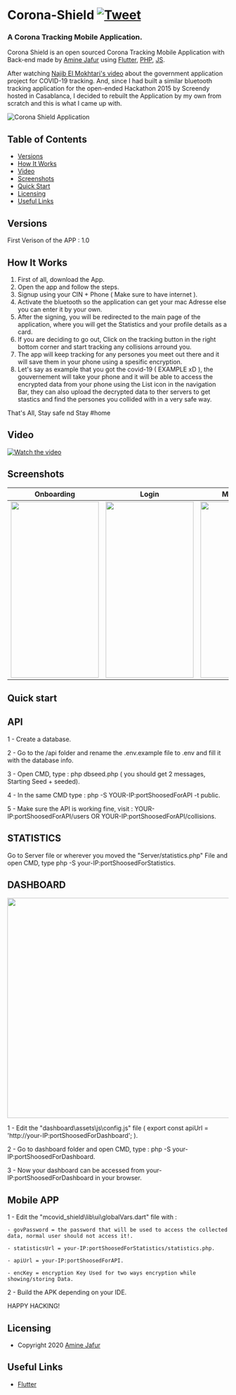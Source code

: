 # Corona-Shield <a href="https://twitter.com/intent/tweet?url=https://github.com/aminejafur/corona-shield" target="_blank">![Tweet](https://img.shields.io/twitter/url/http/shields.io.svg?style=social&logo=twitter)</a>

### A Corona Tracking Mobile Application.

Corona Shield is an open sourced Corona Tracking Mobile Application with Back-end made by <a href="https://github.com/aminejafur" target="_blank">Amine Jafur</a> using <a href="https://flutter.dev" target="_blank">Flutter</a>, <a href="https://www.php.net" target="_blank">PHP</a>, <a href="https://developer.mozilla.org/fr/docs/Web/JavaScript" target="_blank">JS</a>.


After watching <a href="https://www.youtube.com/watch?v=xTQoi30OiIc" target="_blank">Najib El Mokhtari's video</a> about the government application project for COVID-19 tracking. And, since I had built a similar bluetooth tracking application for the open-ended Hackathon 2015 by Screendy hosted in Casablanca, I decided to rebuilt the Application by my own from scratch and this is what I came up with.

![Corona Shield Application](https://raw.githubusercontent.com/aminejafur/corona-shield/master/images/mockup2.png)

## Table of Contents

* [Versions](#versions)
* [How It Works](#how-it-works)
* [Video](#video)
* [Screenshots](#screenshots)
* [Quick Start](#quick-start)
* [Licensing](#licensing)
* [Useful Links](#useful-links)

## Versions

First Verison of the APP : 1.0

## How It Works
1. First of all, download the App.
2. Open the app and follow the steps.
3. Signup using your CIN + Phone ( Make sure to have internet ).
4. Activate the bluetooth so the application can get your mac Adresse else you can enter it by your own. 
5. After the signing, you will be redirected to the main page of the application, where you will get the Statistics and your profile details as a card.
6. If you are deciding to go out, Click on the tracking button in the right bottom corner and start tracking any collisions arround you.
7. The app will keep tracking for any persones you meet out there and it will save them in your phone using a spesific encryption.
8. Let's say as example that you got the covid-19 ( EXAMPLE xD ), the gouvernement will take your phone and it will be able to access the encrypted data from your phone using the List icon in the navigation Bar, they can also upload the decrypted data to ther servers to get stastics and find the persones you collided with in a very safe way.

That's All, Stay safe nd Stay #home

## Video

[![Watch the video](https://raw.githubusercontent.com/aminejafur/corona-shield/master/images/play.png)](https://github.com/aminejafur/corona-shield/blob/master/images/video.mp4?raw=true)

## Screenshots

| Onboarding | Login | Mac Adresse | Main Screen | Radar |
|:---:|:---:|:---:|:---:|:---:|
| <img src="https://raw.githubusercontent.com/aminejafur/corona-shield/master/images/Oboarding.jpg" width="200" height="400"> | <img src="https://raw.githubusercontent.com/aminejafur/corona-shield/master/images/Login.jpg" width="200" height="400"> | <img src="https://raw.githubusercontent.com/aminejafur/corona-shield/master/images/Mac_adresse.jpg" width="200" height="400"> | <img src="https://raw.githubusercontent.com/aminejafur/corona-shield/master/images/Main.jpg" width="200" height="400"> | <img src="https://raw.githubusercontent.com/aminejafur/corona-shield/master/images/Radar.jpg" width="200" height="400"> |

## Quick start

## API 

1 - Create a database.

2 - Go to the /api folder and rename the .env.example file to .env and fill it with the database info.

3 - Open CMD, type : php dbseed.php ( you should get 2 messages, Starting Seed + seeded).

4 - In the same CMD type : php -S YOUR-IP:portShoosedForAPI -t public.

5 - Make sure the API is working fine, visit : YOUR-IP:portShoosedForAPI/users OR YOUR-IP:portShoosedForAPI/collisions.

## STATISTICS

Go to Server file or wherever you moved the "Server/statistics.php" File and open CMD, type php  -S your-IP:portShoosedForStatistics.

## DASHBOARD

<img src="https://raw.githubusercontent.com/aminejafur/corona-shield/master/images/Dashboard.png" width="900" height="500">

1 - Edit the "dashboard\assets\js\config.js" file ( export const apiUrl = 'http://your-IP:portShoosedForDashboard'; ).

2 - Go to dashboard folder and open CMD, type : php -S your-IP:portShoosedForDashboard.

3 - Now your dashboard can be accessed from your-IP:portShoosedForDashboard in your browser.


## Mobile APP

1 - Edit the "mcovid_shield\lib\ui\globalVars.dart" file with :

	- govPassword = the password that will be used to access the collected data, normal user should not access it!.

	- statisticsUrl = your-IP:portShoosedForStatistics/statistics.php.

	- apiUrl = your-IP:portShoosedForAPI.

	- encKey = encryption Key Used for two ways encryption while showing/storing Data.


2 - Build the APK depending on your IDE.

HAPPY HACKING!

## Licensing

- Copyright 2020 <a href="https://github.com/aminejafur" target="_blank">Amine Jafur</a>

## Useful Links

- <a href="https://flutter.dev" target="_blank">Flutter</a>
